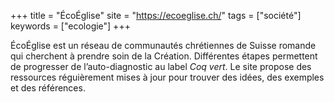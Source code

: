 +++
title = "ÉcoÉglise"
site = "https://ecoeglise.ch/"
tags = ["société"]
keywords = ["ecologie"]
+++

ÉcoÉglise est un réseau de communautés chrétiennes de Suisse romande qui cherchent à prendre soin de la Création. Différentes étapes permettent de progresser de l’auto-diagnostic au label *Coq vert*. Le site propose des ressources réguièrement mises à jour pour trouver des idées, des exemples et des références.
